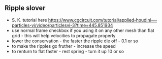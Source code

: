 ## Ripple slover
- S. K. tutorial here https://www.cgcircuit.com/tutorial/applied-houdini---particles-vi/video/particlesvi-3?time=445.851934
- use normal frame checkbox if you using it on any other mesh than flat grid - this will help velocities to propagate properly
- lower the conservation - the faster the ripple die off - 0.1 or so
- to make the ripples go fruther - increase the speed
- to renturn to flat faster - rest spring - turn it up 10 or so

